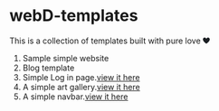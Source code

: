 # webD-templates
This is a collection of templates built with pure love ![Love icon](Shape.png)
1. Sample simple website
2. Blog template
3. Simple Log in page.[view it here](http://login_page.surge.sh)
4. A simple art gallery.[view it here](http://art_gallery.surge.sh)
5. A simple navbar.[view it here](http://navbar_page.surge.sh)
